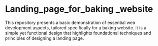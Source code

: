 # Landing_page_for_baking _website
This repository presents a basic demonstration of essential web development aspects, tailored specifically for a baking website. 
It is a simple yet functional design that highlights foundational techniques and principles of designing a landing page.
